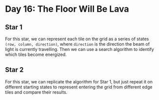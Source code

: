 # Day 16: The Floor Will Be Lava

## Star 1

For this star, we can represent each tile on the grid as a series of states `(row, column, direction)`, where `direction` is the direction the beam of light is currently travelling. Then we can use a search algorithm to identify which tiles become energized.

## Star 2
 
For this star, we can replicate the algorithm for Star 1, but just repeat it on different starting states to represent entering the grid from different edge tiles and compare their results.